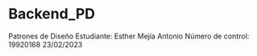 # Backend_PD
Patrones de Diseño
Estudiante: Esther Mejía Antonio
Número de control: 19920168
23/02/2023
